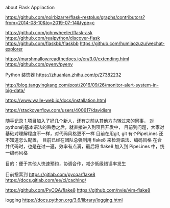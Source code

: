about Flask Appliaction

https://github.com/noirbizarre/flask-restplus/graphs/contributors?from=2014-08-10&to=2019-07-14&type=c


https://github.com/johnwheeler/flask-ask
https://github.com/realpython/discover-flask
https://github.com/flaskbb/flaskbb
https://github.com/humiaozuzu/wechat-explorer

https://marshmallow.readthedocs.io/en/3.0/extending.html
https://github.com/pyenv/pyenv


Python 装饰器
https://zhuanlan.zhihu.com/p/27382232

http://blog.tangyingkang.com/post/2016/09/26/monitor-alert-system-in-big-data/

https://www.walle-web.io/docs/installation.html


https://stackoverflow.com/users/400617/davidism



随手记录
1.项目加入了好几个新人，还有之前从其他方向转过来的同事，
对python的基本语法的熟悉之后，就直接进入到项目开发中，
目前到问题，大家对基础对理解程度不一样，对代码风格更不一样
目前在用git, git 有个PipeLines 还不知道怎么配置，
目前已经在团队总强制用 flake8 来检测语法、编码风格
在合并代码时，也是在过一遍，效率有点满，最后将
flake8 加入到 PipeLines 中，统一编码风格

目的：便于其他人快速预约，协调合作，减少低级错误率发生

目前搜索到
https://gitlab.com/pycqa/flake8
https://docs.gitlab.com/ee/ci/caching/

https://github.com/PyCQA/flake8
https://github.com/nvie/vim-flake8

logging 
https://docs.python.org/3.6/library/logging.html



    
